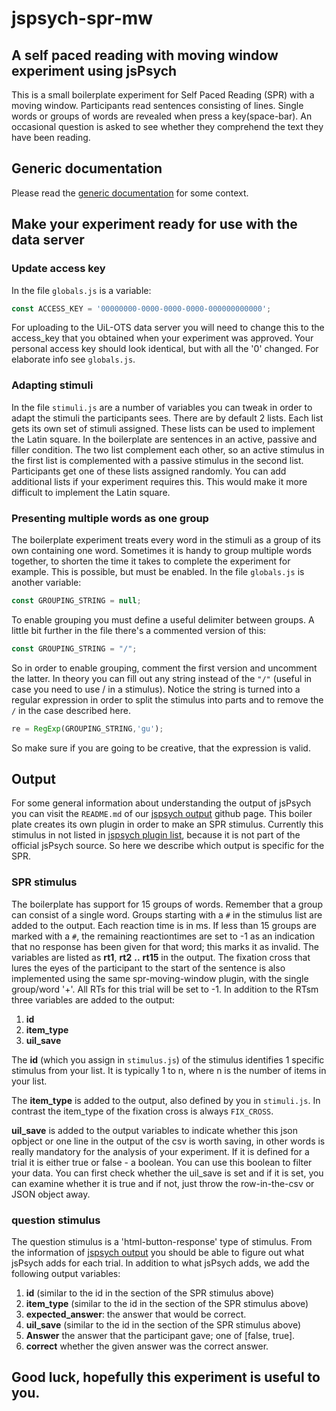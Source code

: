 # jspsych-spr-mw

## A self paced reading with moving window experiment using jsPsych
This is a small boilerplate experiment for Self Paced Reading (SPR) with a
moving window. Participants read sentences consisting of lines. Single
words or groups of words are revealed when press a key(space-bar). An occasional
question is asked to see whether they comprehend the text they have been
reading.

## Generic documentation
Please read the [generic documentation](https://github.com/UiL-OTS-labs/jspsych-uil-template-docs) for some context.

## Make your experiment ready for use with the data server

### Update access key
In the file `globals.js` is a variable:
```javascript
const ACCESS_KEY = '00000000-0000-0000-0000-000000000000';
```
For uploading to the UiL-OTS data server you will need to change
this to the access_key that you obtained when your experiment
was approved. Your personal access key should look identical, but
with all the '0' changed. For elaborate info see `globals.js`.

### Adapting stimuli
In the file `stimuli.js` are a number of variables you can tweak
in order to adapt the stimuli the participants sees. There
are by default 2 lists. Each list gets its own
set of stimuli assigned. These lists can be used to implement
the Latin square. In the boilerplate are sentences in an
active, passive and filler condition. The two list complement
each other, so an active stimulus in the first list is complemented
with a passive stimulus in the second list. Participants get one of these
lists assigned randomly. You can add additional lists if your experiment
requires this. This would make it more difficult
to implement the Latin square.

### Presenting multiple words as one group
The boilerplate experiment treats every word in the stimuli as a
group of its own containing one word. Sometimes it is handy to group
multiple words together, to shorten the time it takes to complete the
experiment for example. This is possible, but must be enabled. In the file
`globals.js` is another variable:
```javascript
const GROUPING_STRING = null;
```
To enable grouping you must define a useful delimiter between groups.
A little bit further in the file there's a commented version of this:
```javascript
const GROUPING_STRING = "/";
```
So in order to enable grouping, comment the first version and uncomment
the latter. In theory you can fill out any string instead of the `"/"`
(useful in case you need to use / in a stimulus).
Notice the string is turned into a regular expression in order to split
the stimulus into parts and to remove the `/` in the case described here.
```javascript
re = RegExp(GROUPING_STRING,'gu');
```
So make sure if you are going to be creative, that the expression is valid.

## Output
For some general information about understanding the output of jsPsych you
can visit the `README.md` of our [jspsych output][1] github page. This boiler
plate creates its own plugin in order to make an SPR stimulus. Currently this
stimulus in not listed in [jspsych plugin list][2], because it is not part of
the official jsPsych source. So here we describe which output is specific for
the SPR.

### SPR stimulus
The boilerplate has support for 15 groups of words. Remember that a group can
consist of a single word. Groups starting with a `#` in the stimulus list are
added to the output. Each reaction time is in ms. If less than 15 groups are
marked with a `#`, the remaining reactiontimes are set to -1 as an indication
that no response has been given for that word; this marks it as
invalid. The variables are listed as **rt1**, **rt2** **..** **rt15** in the output.
The fixation cross that lures the eyes of the participant to the start of the
sentence is also implemented using the same spr-moving-window plugin, with the
single group/word '+'. All RTs for this trial will be set to -1.
In addition to the RTsm three variables are added to the output:

1. **id**
2. **item_type**
3. **uil_save**

The **id** (which you assign in `stimulus.js`) of the stimulus identifies 1
specific stimulus from your list. It is typically 1 to n, where n is the number
of items in your list. 

The **item_type** is added to the output, also defined by you in `stimuli.js`.
In contrast the item_type of the fixation cross is always ```FIX_CROSS```.

**uil_save** is added to the output variables to indicate whether this
json opbject or one line in the output of the csv is worth saving, in other
words is really mandatory for the analysis of your experiment. If it is defined
for a trial it is either true or false - a boolean. You can use this boolean 
to filter your data. You can first check whether the uil_save is set and
if it is set, you can examine whether it is true and if not, just throw the
row-in-the-csv or JSON object away.

### question stimulus
The question stimulus is a 'html-button-response' type of stimulus. From the
information of [jspsych output][1] you should be able to figure out what jsPsych
adds for each trial. In addition to what jsPsych adds, we add the following
output variables:

1. **id** (similar to the id in the section of the SPR stimulus above)
2. **item_type** (similar to the id in the section of the SPR stimulus above)
3. **expected_answer**: the answer that would be correct.
4. **uil_save** (similar to the id in the section of the SPR stimulus above)
5. **Answer** the answer that the participant gave; one of [false, true].
6. **correct** whether the given answer was the correct answer.

## Good luck, hopefully this experiment is useful to you.

[1]:<https://github.com/UiL-OTS-labs/jspsych-output>
[2]:<https://www.jspsych.org/plugins/overview/#list-of-available-plugins>
